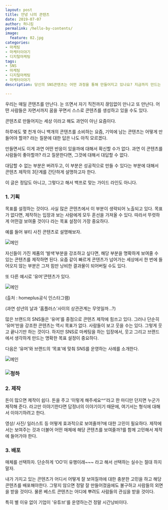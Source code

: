 ```yaml
---
layout: post
title: 안녕 나의 콘텐츠
date: 2019-07-07
author: 허니킴
permalink: /hello-by-contents/
image:
  feature: 02.jpg
categories:
- 마케팅
- 마케터이야기
- 디지털마케팅
tags:
- SNS
- 마케팅
- 디지털마케팅
- 마케터이야기
description: 당신의 SNS콘텐츠는 어떤 과정을 통해 만들어지고 있나요? 지금까지 만드는 과정을 다시 한번 체크해보면서, 이글을 읽으면 좋을 것 같습니다. SNS콘텐츠를 만들기 위한 기획/제작/배포에 관한 이야기

---
```


우리는 매일 콘텐츠를 만난다. 눈 뜨면서 자기 직전까지 끊임없이 만나고 또 만난다. 어떤 사람들은 자면서까지 꿈을 꾸면서 스스로 콘텐츠를 생성하고 있을 수도 있다.

콘텐츠로 만들어지는 세상 이라고 해도 과언이 아닌 요즘이다.

하루에도 몇 천개 아니 백개의 콘텐츠를 소비하는 요즘, 기억에 남는 콘텐츠는 어떻게 만들어야 할까? 라는 질문에 대한 답은 나도 아직 모르겠다. 

만들면서도 이게 과연 어떤 반응이 있을까에 대해서 확신할 수가 없다. 과연 이 콘텐츠를 사람들이 좋아할까? 라고 질문한다면, 그것에 대해서 대답할 수 없다. 

대답할 수 없는 부분은 버려두고, 이 부분은 성공적으로 만들 수 있다는 부분에 대해서 콘텐츠 제작의 3단계를 간단하게 설명하고자 한다. 

이 글은 정답도 아니고, 그렇다고 해서 백프로 맞는 가이드 라인도 아니다.

 

### 1. 기획

목표를 설정하는 것이다. 사실 많은 콘텐츠에서 이 부분이 생략되어 노출되고 있다. 목표가 없다면, 제작하는 입장과 보는 사람에게 모두 혼선을 가져올 수 있다. 따라서 뚜렷하게 어떤걸 보여줄 것이다 라는 목표 설정이 가장 중요하다.

예를 들어 뷰티 사진 콘텐츠로 설명해보자.

![메인](https://i.pinimg.com/originals/3c/7d/53/3c7d53b12c355bb896d52f63bfc00841.jpg)

자신들이 가진 제품의 ‘발색’부분을 강조하고 싶다면, 해당 부분을 명확하게 보여줄 수 있는 콘텐츠를 제작하면 된다. 요즘 같이 빠르게 콘텐츠가 넘어가는 세상에서 한 번에 들어오지 않는 부분은 그저 힘만 낭비한 결과물이 되어버릴 수도 있다.

 또 다른 예시로 ‘유머’콘텐츠가 있다.

![메인](https://scontent-yyz1-1.cdninstagram.com/vp/304ae0a7de8313f6729fb7c598757860/5D6A12C6/t51.2885-15/e35/61072349_329971051022547_2606739222424123094_n.jpg?_nc_ht=scontent-yyz1-1.cdninstagram.com)

(출처 : homeplus공식 인스타그램)

(과연 성년의 날과 '홈플러스'사이의 상관관계는 무엇일까…?)

많은 브랜드의 SNS들은 ‘유머’를 중점으로 콘텐츠 제작에 힘쓰고 있다. 그러나 단순히 ‘유머’만을 강조한 콘텐츠는 역시 목표가 없다. 사람들이 보고 웃을 수는 있다. 그렇게 웃고 끝나기만 하는 것이다. 하지만 SNS로 마케팅을 하는 입장에서, 웃고 그리고 브랜드에서 생각하게 만드는 명확한 목표 설정이 중요하다.

다음은 ‘유머’와 브랜드의 ‘목표’에 맞춰 SNS를 운영하는 사례를 소개한다.

 ![메인](https://t3.daumcdn.net/thumb/R720x0/?fname=http://t1.daumcdn.net/brunch/service/user/Jp6/image/zTGIKN0GmkPz6s1suetDhkQHuQE.jpg)



### ![청하](http://cfile9.uf.tistory.com/image/2133E543566968EC119A80)



### 2. 제작

돈이 많으면 제작이 쉽다. 돈을 주고 ‘이렇게 해주세요^^’라고 한 마디만 던지면 누군가 제작해 준다. 라고만 이야기한다면 답정너의 이야기이기 때문에, 여기서는 형식에 대해서 이야기하려고 한다.

영상/ 사진/ 일러스트 등 어떻게 효과적으로 보여줄까?에 대한 고민이 필요하다. 제작에서는 보여주는 것과 더불어 어떤 매체에 해당 콘텐츠를 보여줄까?를 함께 고민해서 제작에 들어가야 한다.

 

### 3. 배포

매체를 선택하자. 단순하게 ‘OO’이 유행이래~~~ 라고 해서 선택하는 실수는 절대 하지 말자. 

내가 가지고 있는 콘텐츠가 어디서 어떻게 잘 보여질까에 대한 충분한 고민을 하고 해당 콘텐츠를 배포해야한다. 그렇지 않으면 정말 잘 만들어졌음에도 불구하고 사람들의 외면을 받을 것이다. 물론 베스트 콘텐츠는 어디에 뿌려도 사람들의 관심을 받을 것이다.



특히 별 이유 없이 기업이 '유튜브'를 운영하는건 정말 시간낭비이다.

